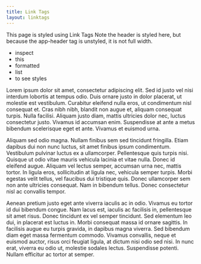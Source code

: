 ```yaml
---
title: Link Tags
layout: linktags
---
```


This page is styled using Link Tags
Note the header is styled here, but because the app-header tag is unstyled, it is not full width.

- inspect
- this
- formatted
- list
- to see styles

Lorem ipsum dolor sit amet, consectetur adipiscing elit. Sed id justo vel nisi interdum lobortis at tempus odio. Duis ornare justo in dolor placerat, ut molestie est vestibulum. Curabitur eleifend nulla eros, ut condimentum nisl consequat et. Cras nibh nibh, blandit non augue et, aliquam consequat turpis. Nulla facilisi. Aliquam justo diam, mattis ultricies dolor nec, luctus consectetur justo. Vivamus id accumsan enim. Suspendisse at ante a metus bibendum scelerisque eget et ante. Vivamus et euismod urna.

Aliquam sed odio magna. Nullam finibus sem sed tincidunt fringilla. Etiam dapibus dui non nunc luctus, sit amet finibus ipsum condimentum. Vestibulum pulvinar luctus ex a ullamcorper. Pellentesque quis turpis nisi. Quisque ut odio vitae mauris vehicula lacinia et vitae nulla. Donec id eleifend augue. Aliquam vel lectus semper, accumsan urna nec, mattis tortor. In ligula eros, sollicitudin at ligula nec, vehicula semper turpis. Morbi egestas velit tellus, vel faucibus dui tristique quis. Donec ullamcorper sem non ante ultricies consequat. Nam in bibendum tellus. Donec consectetur nisl ac convallis tempor.

Aenean pretium justo eget ante viverra iaculis ac in odio. Vivamus eu tortor id dui bibendum congue. Nam lacus est, iaculis ac facilisis in, pellentesque sit amet risus. Donec tincidunt ex vel semper tincidunt. Sed elementum leo dui, in placerat est luctus in. Morbi consequat massa id ornare sagittis. In facilisis augue eu turpis gravida, in dapibus magna viverra. Sed bibendum diam eget massa fermentum commodo. Vivamus convallis, neque et euismod auctor, risus orci feugiat ligula, at dictum nisi odio sed nisi. In nunc erat, viverra eu odio ut, molestie sodales lectus. Suspendisse potenti. Nullam efficitur ac tortor at semper.
